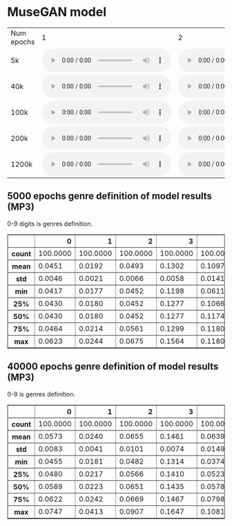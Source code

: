 # MuseGAN model
<table>
<tr><td>Num epochs</td><td>1</td><td>2</td><td>3</td></tr><tr>
    <td>5k</td>
    <td>
        <audio controls="controls">
          <source type="audio/mp3" src="materials/5k/1.wav" />
          <p>Your browser does not support the audio element.</p>
        </audio>
    </td>
    <td>
        <audio controls="controls">
          <source type="audio/mp3" src="materials/5k/2.wav" />
          <p>Your browser does not support the audio element.</p>
        </audio>
    </td>
    <td>
        <audio controls="controls">
          <source type="audio/mp3" src="materials/5k/3.wav" />
          <p>Your browser does not support the audio element.</p>
        </audio>
    </td>
</tr>
<tr>
    <td>40k</td>
    <td>
        <audio controls="controls">
          <source type="audio/mp3" src="materials/40k/1.wav" />
          <p>Your browser does not support the audio element.</p>
        </audio>
    </td>
    <td>
        <audio controls="controls">
          <source type="audio/mp3" src="materials/40k/2.wav" />
          <p>Your browser does not support the audio element.</p>
        </audio>
    </td>
    <td>
        <audio controls="controls">
          <source type="audio/mp3" src="materials/40k/3.wav" />
          <p>Your browser does not support the audio element.</p>
        </audio>
    </td>
</tr>
<tr>
    <td>100k</td>
    <td>
        <audio controls="controls">
          <source type="audio/mp3" src="materials/100k/1.wav" />
          <p>Your browser does not support the audio element.</p>
        </audio>
    </td>
    <td>
        <audio controls="controls">
          <source type="audio/mp3" src="materials/100k/2.wav" />
          <p>Your browser does not support the audio element.</p>
        </audio>
    </td>
    <td>
        <audio controls="controls">
          <source type="audio/mp3" src="materials/100k/3.wav" />
          <p>Your browser does not support the audio element.</p>
        </audio>
    </td>
</tr>
<tr>
    <td>200k</td>
    <td>
        <audio controls="controls">
          <source type="audio/mp3" src="materials/200k/1.wav" />
          <p>Your browser does not support the audio element.</p>
        </audio>
    </td>
    <td>
        <audio controls="controls">
          <source type="audio/mp3" src="materials/200k/2.wav" />
          <p>Your browser does not support the audio element.</p>
        </audio>
    </td>
    <td>
        <audio controls="controls">
          <source type="audio/mp3" src="materials/200k/3.wav" />
          <p>Your browser does not support the audio element.</p>
        </audio>
    </td>
</tr>
<tr>
    <td>1200k</td>
    <td>
        <audio controls="controls">
          <source type="audio/mp3" src="materials/1200k/1.wav" />
          <p>Your browser does not support the audio element.</p>
        </audio>
    </td>
    <td>
        <audio controls="controls">
          <source type="audio/mp3" src="materials/1200k/2.wav" />
          <p>Your browser does not support the audio element.</p>
        </audio>
    </td>
    <td>
        <audio controls="controls">
          <source type="audio/mp3" src="materials/1200k/3.wav" />
          <p>Your browser does not support the audio element.</p>
        </audio>
    </td>
</tr>
</table>

## 5000 epochs genre definition of model results (MP3)
0-9 digits is genres definition.
<table border="1" class="dataframe">
  <thead>
    <tr style="text-align: right;">
      <th></th>
      <th>0</th>
      <th>1</th>
      <th>2</th>
      <th>3</th>
      <th>4</th>
      <th>5</th>
      <th>6</th>
      <th>7</th>
      <th>8</th>
      <th>9</th>
    </tr>
  </thead>
  <tbody>
    <tr>
      <th>count</th>
      <td>100.0000</td>
      <td>100.0000</td>
      <td>100.0000</td>
      <td>100.0000</td>
      <td>100.0000</td>
      <td>100.0000</td>
      <td>100.0000</td>
      <td>100.0000</td>
      <td>100.0000</td>
      <td>100.0000</td>
    </tr>
    <tr>
      <th>mean</th>
      <td>0.0451</td>
      <td>0.0192</td>
      <td>0.0493</td>
      <td>0.1302</td>
      <td>0.1097</td>
      <td>0.0578</td>
      <td>0.0351</td>
      <td>0.2246</td>
      <td>0.0595</td>
      <td>0.2694</td>
    </tr>
    <tr>
      <th>std</th>
      <td>0.0046</td>
      <td>0.0021</td>
      <td>0.0066</td>
      <td>0.0058</td>
      <td>0.0141</td>
      <td>0.0134</td>
      <td>0.0024</td>
      <td>0.0223</td>
      <td>0.0026</td>
      <td>0.0142</td>
    </tr>
    <tr>
      <th>min</th>
      <td>0.0417</td>
      <td>0.0177</td>
      <td>0.0452</td>
      <td>0.1198</td>
      <td>0.0611</td>
      <td>0.0499</td>
      <td>0.0270</td>
      <td>0.1640</td>
      <td>0.0527</td>
      <td>0.2553</td>
    </tr>
    <tr>
      <th>25%</th>
      <td>0.0430</td>
      <td>0.0180</td>
      <td>0.0452</td>
      <td>0.1277</td>
      <td>0.1066</td>
      <td>0.0505</td>
      <td>0.0336</td>
      <td>0.2040</td>
      <td>0.0582</td>
      <td>0.2620</td>
    </tr>
    <tr>
      <th>50%</th>
      <td>0.0430</td>
      <td>0.0180</td>
      <td>0.0452</td>
      <td>0.1277</td>
      <td>0.1174</td>
      <td>0.0505</td>
      <td>0.0366</td>
      <td>0.2382</td>
      <td>0.0608</td>
      <td>0.2620</td>
    </tr>
    <tr>
      <th>75%</th>
      <td>0.0464</td>
      <td>0.0214</td>
      <td>0.0561</td>
      <td>0.1299</td>
      <td>0.1180</td>
      <td>0.0649</td>
      <td>0.0366</td>
      <td>0.2382</td>
      <td>0.0608</td>
      <td>0.2661</td>
    </tr>
    <tr>
      <th>max</th>
      <td>0.0623</td>
      <td>0.0244</td>
      <td>0.0675</td>
      <td>0.1564</td>
      <td>0.1180</td>
      <td>0.1035</td>
      <td>0.0366</td>
      <td>0.2392</td>
      <td>0.0675</td>
      <td>0.3083</td>
    </tr>
  </tbody>
</table>

## 40000 epochs genre definition of model results (MP3)
0-9 is genres definition.
<table border="1" class="dataframe">
  <thead>
    <tr style="text-align: right;">
      <th></th>
      <th>0</th>
      <th>1</th>
      <th>2</th>
      <th>3</th>
      <th>4</th>
      <th>5</th>
      <th>6</th>
      <th>7</th>
      <th>8</th>
      <th>9</th>
    </tr>
  </thead>
  <tbody>
    <tr>
      <th>count</th>
      <td>100.0000</td>
      <td>100.0000</td>
      <td>100.0000</td>
      <td>100.0000</td>
      <td>100.0000</td>
      <td>100.0000</td>
      <td>100.0000</td>
      <td>100.0000</td>
      <td>100.0000</td>
      <td>100.0000</td>
    </tr>
    <tr>
      <th>mean</th>
      <td>0.0573</td>
      <td>0.0240</td>
      <td>0.0655</td>
      <td>0.1461</td>
      <td>0.0639</td>
      <td>0.0909</td>
      <td>0.0282</td>
      <td>0.1778</td>
      <td>0.0540</td>
      <td>0.2924</td>
    </tr>
    <tr>
      <th>std</th>
      <td>0.0083</td>
      <td>0.0041</td>
      <td>0.0101</td>
      <td>0.0074</td>
      <td>0.0149</td>
      <td>0.0221</td>
      <td>0.0033</td>
      <td>0.0107</td>
      <td>0.0024</td>
      <td>0.0251</td>
    </tr>
    <tr>
      <th>min</th>
      <td>0.0455</td>
      <td>0.0181</td>
      <td>0.0482</td>
      <td>0.1314</td>
      <td>0.0374</td>
      <td>0.0532</td>
      <td>0.0246</td>
      <td>0.1606</td>
      <td>0.0474</td>
      <td>0.2177</td>
    </tr>
    <tr>
      <th>25%</th>
      <td>0.0480</td>
      <td>0.0217</td>
      <td>0.0566</td>
      <td>0.1410</td>
      <td>0.0523</td>
      <td>0.0712</td>
      <td>0.0256</td>
      <td>0.1729</td>
      <td>0.0524</td>
      <td>0.2943</td>
    </tr>
    <tr>
      <th>50%</th>
      <td>0.0589</td>
      <td>0.0223</td>
      <td>0.0651</td>
      <td>0.1435</td>
      <td>0.0578</td>
      <td>0.0912</td>
      <td>0.0270</td>
      <td>0.1738</td>
      <td>0.0545</td>
      <td>0.3044</td>
    </tr>
    <tr>
      <th>75%</th>
      <td>0.0622</td>
      <td>0.0242</td>
      <td>0.0669</td>
      <td>0.1467</td>
      <td>0.0798</td>
      <td>0.1032</td>
      <td>0.0321</td>
      <td>0.1814</td>
      <td>0.0555</td>
      <td>0.3076</td>
    </tr>
    <tr>
      <th>max</th>
      <td>0.0747</td>
      <td>0.0413</td>
      <td>0.0907</td>
      <td>0.1647</td>
      <td>0.1081</td>
      <td>0.1486</td>
      <td>0.0336</td>
      <td>0.2230</td>
      <td>0.0592</td>
      <td>0.3161</td>
    </tr>
  </tbody>
</table>